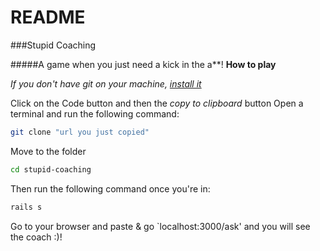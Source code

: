 # README

###Stupid Coaching

#####A game when you just need a kick in the a\*\*!
**How to play**

*If you don't have git on your machine, [install it](https://docs.github.com/en/free-pro-team@latest/github/getting-started-with-github/set-up-git)*

Click on the Code button and then the *copy to clipboard* button
Open a terminal and run the following command:
```bash
git clone "url you just copied"
```
Move to the folder
```bash
cd stupid-coaching
```
Then run the following command once you're in:
```bash
rails s
```
Go to your browser and paste & go `localhost:3000/ask' and you will see the coach :)!
